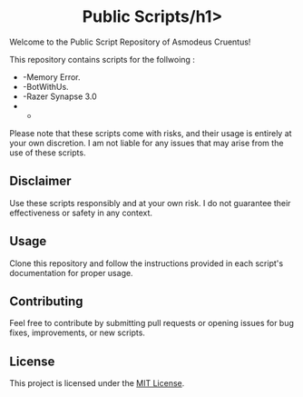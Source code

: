 <center><h1>Public Scripts/h1></center>

Welcome to the Public Script Repository of Asmodeus Cruentus!

This repository contains scripts for the follwoing : 
*  -Memory Error.
*  -BotWithUs.
*  -Razer Synapse 3.0
*  - 

Please note that these scripts come with risks, and their usage is entirely at your own discretion. 
I am not liable for any issues that may arise from the use of these scripts.

## Disclaimer
Use these scripts responsibly and at your own risk. I do not guarantee their effectiveness or safety in any context.

## Usage
Clone this repository and follow the instructions provided in each script's documentation for proper usage.

## Contributing
Feel free to contribute by submitting pull requests or opening issues for bug fixes, improvements, or new scripts.

## License
This project is licensed under the [MIT License](LICENSE).
